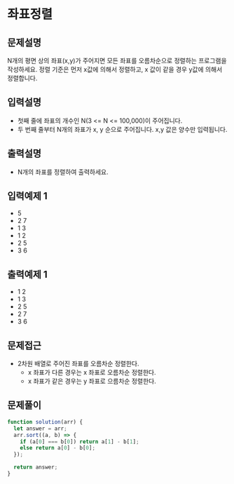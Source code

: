 # 좌표정렬

## 문제설명

N개의 평면 상의 좌표(x,y)가 주어지면 모든 좌표를 오름차순으로 정렬하는 프로그램을 작성하세요. 정렬 기준은 먼저 x값에 의해서 정렬하고, x 값이 같을 경우 y값에 의해서 정렬합니다.

## 입력설명

- 첫째 줄에 좌표의 개수인 N(3 <= N <= 100,000)이 주어집니다.
- 두 번째 줄부터 N개의 좌표가 x, y 순으로 주어집니다. x,y 값은 양수만 입력됩니다.

## 출력설명

- N개의 좌표를 정렬하여 출력하세요.

## 입력예제 1

- 5
- 2 7
- 1 3
- 1 2
- 2 5
- 3 6

## 출력예제 1

- 1 2
- 1 3
- 2 5
- 2 7
- 3 6

## 문제접근

- 2차원 배열로 주어진 좌표를 오름차순 정렬한다.
  - x 좌표가 다른 경우는 x 좌표로 오름차순 정렬한다.
  - x 좌표가 같은 경우는 y 좌표로 으름차순 정렬한다.

## 문제풀이

```js
function solution(arr) {
  let answer = arr;
  arr.sort((a, b) => {
    if (a[0] === b[0]) return a[1] - b[1];
    else return a[0] - b[0];
  });

  return answer;
}
```
